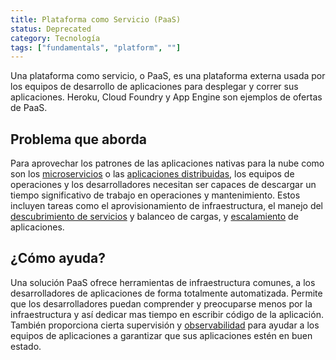 ```yaml
---
title: Plataforma como Servicio (PaaS)
status: Deprecated
category: Tecnología
tags: ["fundamentals", "platform", ""]
---
```


Una plataforma como servicio, o PaaS, es una plataforma externa usada por los equipos de desarrollo de aplicaciones para desplegar y correr sus aplicaciones.
Heroku, Cloud Foundry y App Engine son ejemplos de ofertas de PaaS.

## Problema que aborda

Para aprovechar los patrones de las aplicaciones nativas para la nube como son los [microservicios](/es/microservices/) o las [aplicaciones distribuidas](/es/distributed-apps/),
los equipos de operaciones y los desarrolladores necesitan ser capaces de descargar un tiempo significativo de trabajo en operaciones y mantenimiento.
Estos incluyen tareas como el aprovisionamiento de infraestructura,
el manejo del [descubrimiento de servicios](/es/service-discovery/) y balanceo de cargas, y [escalamiento](/es/scalability/) de aplicaciones.

## ¿Cómo ayuda?

Una solución PaaS ofrece herramientas de infraestructura comunes, a los desarrolladores de aplicaciones de forma totalmente automatizada.
Permite que los desarrolladores puedan comprender y preocuparse menos por la infraestructura y así dedicar mas tiempo en escribir código de la aplicación.
También proporciona cierta supervisión y [observabilidad](/es/observability/) para ayudar a los equipos de aplicaciones a garantizar que sus aplicaciones estén en buen estado.
